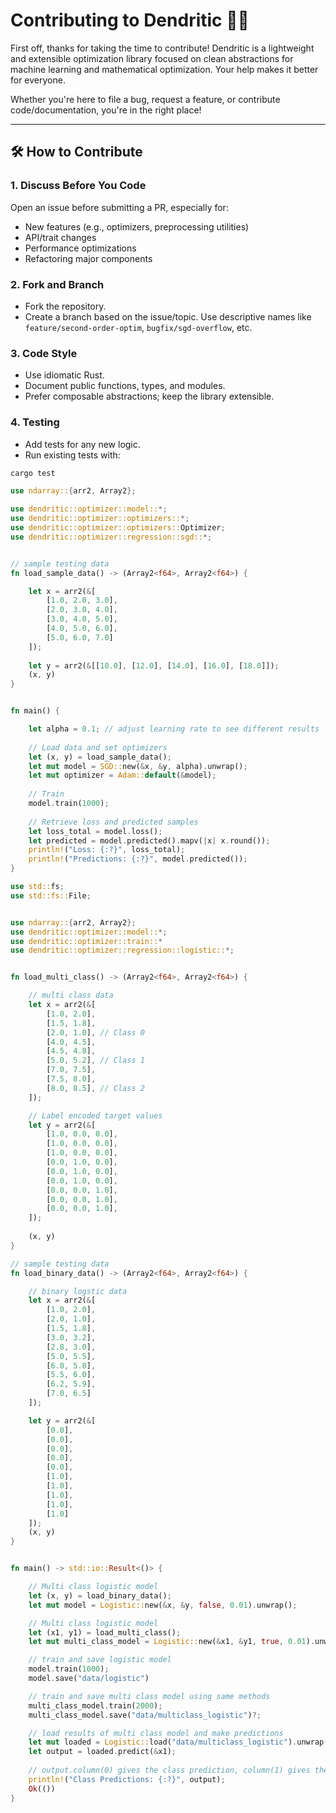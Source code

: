 # Contributing to Dendritic 🧠📐

First off, thanks for taking the time to contribute! Dendritic is a lightweight and extensible optimization library focused on clean abstractions for machine learning and mathematical optimization. Your help makes it better for everyone.

Whether you're here to file a bug, request a feature, or contribute code/documentation, you're in the right place!

---

## 🛠️ How to Contribute

### 1. **Discuss Before You Code**

Open an issue before submitting a PR, especially for:
- New features (e.g., optimizers, preprocessing utilities)
- API/trait changes
- Performance optimizations
- Refactoring major components
### 2. **Fork and Branch**

- Fork the repository.
- Create a branch based on the issue/topic. Use descriptive names like `feature/second-order-optim`, `bugfix/sgd-overflow`, etc.
### 3. **Code Style**

- Use idiomatic Rust.
- Document public functions, types, and modules.
- Prefer composable abstractions; keep the library extensible.
### 4. **Testing**

- Add tests for any new logic.
- Run existing tests with:

```bash
cargo test
```



```rust
use ndarray::{arr2, Array2};

use dendritic::optimizer::model::*;
use dendritic::optimizer::optimizers::*;
use dendritic::optimizer::optimizers::Optimizer;
use dendritic::optimizer::regression::sgd::*;


// sample testing data
fn load_sample_data() -> (Array2<f64>, Array2<f64>) {

 	let x = arr2(&[
		[1.0, 2.0, 3.0],
		[2.0, 3.0, 4.0],
		[3.0, 4.0, 5.0],
		[4.0, 5.0, 6.0],
		[5.0, 6.0, 7.0]
	]);
	
	let y = arr2(&[[10.0], [12.0], [14.0], [16.0], [18.0]]);
	(x, y)
}


fn main() {

	let alpha = 0.1; // adjust learning rate to see different results
	
	// Load data and set optimizers
	let (x, y) = load_sample_data();
	let mut model = SGD::new(&x, &y, alpha).unwrap();
	let mut optimizer = Adam::default(&model);
	
	// Train
	model.train(1000);
		  
	// Retrieve loss and predicted samples
	let loss_total = model.loss();
	let predicted = model.predicted().mapv(|x| x.round());
	println!("Loss: {:?}", loss_total);
	println!("Predictions: {:?}", model.predicted());
}

```

```rust
use std::fs;
use std::fs::File;


use ndarray::{arr2, Array2};
use dendritic::optimizer::model::*;
use dendritic::optimizer::train::*
use dendritic::optimizer::regression::logistic::*;


fn load_multi_class() -> (Array2<f64>, Array2<f64>) {

	// multi class data
	let x = arr2(&[	
		[1.0, 2.0],
		[1.5, 1.8],
		[2.0, 1.0], // Class 0
		[4.0, 4.5],
		[4.5, 4.8],
		[5.0, 5.2], // Class 1
		[7.0, 7.5],
		[7.5, 8.0],
		[8.0, 8.5], // Class 2
	]);

	// Label encoded target values
	let y = arr2(&[
		[1.0, 0.0, 0.0],
		[1.0, 0.0, 0.0],
		[1.0, 0.0, 0.0],
		[0.0, 1.0, 0.0],
		[0.0, 1.0, 0.0],
		[0.0, 1.0, 0.0],
		[0.0, 0.0, 1.0],
		[0.0, 0.0, 1.0],
		[0.0, 0.0, 1.0],
	]);
	
	(x, y)
}

// sample testing data
fn load_binary_data() -> (Array2<f64>, Array2<f64>) {

 	// binary logstic data
	let x = arr2(&[
		[1.0, 2.0],
		[2.0, 1.0],
		[1.5, 1.8],
		[3.0, 3.2],
		[2.8, 3.0],
		[5.0, 5.5],
		[6.0, 5.8],
		[5.5, 6.0],
		[6.2, 5.9],
		[7.0, 6.5]
	]);

	let y = arr2(&[
		[0.0],
		[0.0],
		[0.0],
		[0.0],
		[0.0],
		[1.0],
		[1.0],
		[1.0],
		[1.0],
		[1.0]
	]);
	(x, y)
}


fn main() -> std::io::Result<()> {

	// Multi class logistic model
	let (x, y) = load_binary_data();
	let mut model = Logistic::new(&x, &y, false, 0.01).unwrap();

	// Multi class logistic model
	let (x1, y1) = load_multi_class();
	let mut multi_class_model = Logistic::new(&x1, &y1, true, 0.01).unwrap();

	// train and save logistic model
	model.train(1000);
	model.save("data/logistic")

	// train and save multi class model using same methods
	multi_class_model.train(2000);
	multi_class_model.save("data/multiclass_logistic")?;

	// load results of multi class model and make predictions
	let mut loaded = Logistic::load("data/multiclass_logistic").unwrap();
	let output = loaded.predict(&x1);
	
    // output.column(0) gives the class prediction, column(1) gives the probability
    println!("Class Predictions: {:?}", output);
	Ok(())
}
```